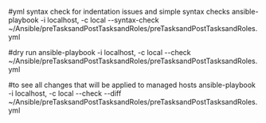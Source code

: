  
#yml syntax check for indentation issues and simple syntax checks
ansible-playbook -i localhost, -c local --syntax-check ~/Ansible/preTasksandPostTasksandRoles/preTasksandPostTasksandRoles.yml

#dry run
ansible-playbook -i localhost, -c local --check ~/Ansible/preTasksandPostTasksandRoles/preTasksandPostTasksandRoles.yml

#to see all changes that will be applied to managed hosts
ansible-playbook -i localhost, -c local --check --diff ~/Ansible/preTasksandPostTasksandRoles/preTasksandPostTasksandRoles.yml
